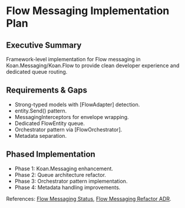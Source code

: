 # Flow Messaging Implementation Plan

## Executive Summary

Framework-level implementation for Flow messaging in Koan.Messaging/Koan.Flow to provide clean developer experience and dedicated queue routing.

## Requirements & Gaps

- Strong-typed models with [FlowAdapter] detection.
- entity.Send() pattern.
- MessagingInterceptors for envelope wrapping.
- Dedicated FlowEntity queue.
- Orchestrator pattern via [FlowOrchestrator].
- Metadata separation.

## Phased Implementation

- Phase 1: Koan.Messaging enhancement.
- Phase 2: Queue architecture refactor.
- Phase 3: Orchestrator pattern implementation.
- Phase 4: Metadata handling improvements.

References: [Flow Messaging Status](flow-messaging-status.md), [Flow Messaging Refactor ADR](../decisions/WEB-0060-flow-messaging-refactor.md).
